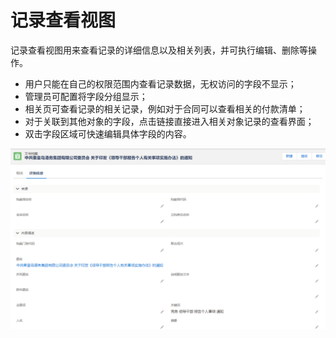 记录查看视图
===

记录查看视图用来查看记录的详细信息以及相关列表，并可执行编辑、删除等操作。

- 用户只能在自己的权限范围内查看记录数据，无权访问的字段不显示；
- 管理员可配置将字段分组显示；
- 相关页可查看记录的相关记录，例如对于合同可以查看相关的付款清单；
- 对于关联到其他对象的字段，点击链接直接进入相关对象记录的查看界面；
- 双击字段区域可快速编辑具体字段的内容。

![](images/2018-03-07-17-30-16.png)

